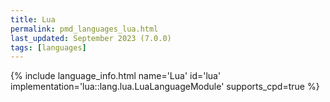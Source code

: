 ```yaml
---
title: Lua
permalink: pmd_languages_lua.html
last_updated: September 2023 (7.0.0)
tags: [languages]
---
```


{% include language_info.html name='Lua' id='lua' implementation='lua::lang.lua.LuaLanguageModule' supports_cpd=true %}

